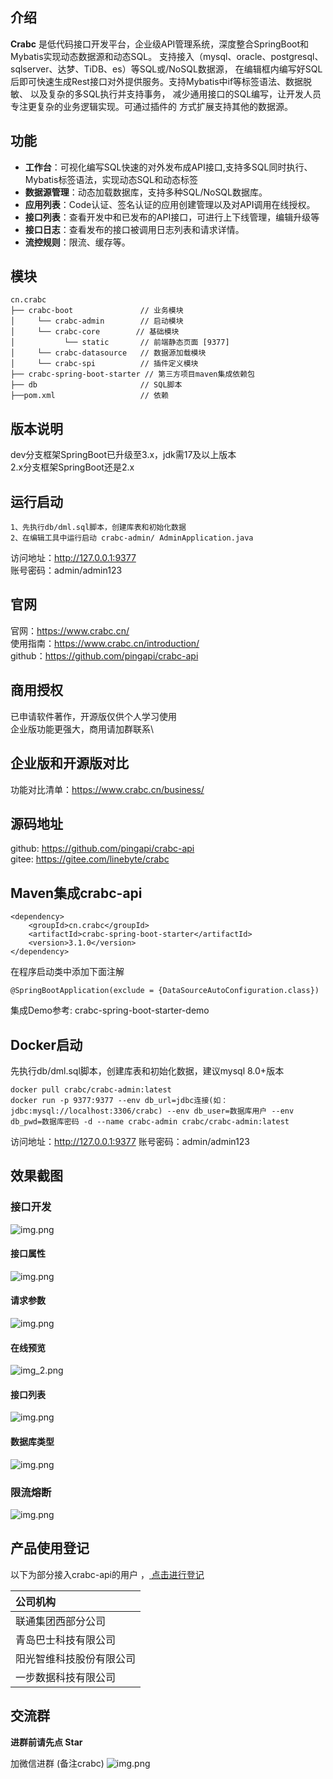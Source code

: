 
## 介绍
**Crabc** 是低代码接口开发平台，企业级API管理系统，深度整合SpringBoot和Mybatis实现动态数据源和动态SQL。
支持接入（mysql、oracle、postgresql、sqlserver、达梦、TiDB、es）等SQL或/NoSQL数据源，
在编辑框内编写好SQL后即可快速生成Rest接口对外提供服务。支持Mybatis中if等标签语法、数据脱敏、
以及复杂的多SQL执行并支持事务， 减少通用接口的SQL编写，让开发人员专注更复杂的业务逻辑实现。可通过插件的
方式扩展支持其他的数据源。

## 功能
- **工作台**：可视化编写SQL快速的对外发布成API接口,支持多SQL同时执行、Mybatis标签语法，实现动态SQL和动态标签
- **数据源管理**：动态加载数据库，支持多种SQL/NoSQL数据库。
- **应用列表**：Code认证、签名认证的应用创建管理以及对API调用在线授权。
- **接口列表**：查看开发中和已发布的API接口，可进行上下线管理，编辑升级等
- **接口日志**：查看发布的接口被调用日志列表和请求详情。
- **流控规则**：限流、缓存等。

## 模块
~~~
cn.crabc    
├── crabc-boot               // 业务模块
│     └── crabc-admin        // 启动模块
│     └── crabc-core        // 基础模块
│           └── static       // 前端静态页面 [9377]
│     └── crabc-datasource   // 数据源加载模块
│     └── crabc-spi          // 插件定义模块
├── crabc-spring-boot-starter // 第三方项目maven集成依赖包
├── db                       // SQL脚本
├──pom.xml                   // 依赖
~~~ 
## 版本说明
dev分支框架SpringBoot已升级至3.x，jdk需17及以上版本 \
2.x分支框架SpringBoot还是2.x

## 运行启动
```
1、先执行db/dml.sql脚本，创建库表和初始化数据
2、在编辑工具中运行启动 crabc-admin/ AdminApplication.java
```
访问地址：http://127.0.0.1:9377 \
账号密码：admin/admin123

## 官网
官网：https://www.crabc.cn/ \
使用指南：https://www.crabc.cn/introduction/ \
github：https://github.com/pingapi/crabc-api

## 商用授权
已申请软件著作，开源版仅供个人学习使用 \
企业版功能更强大，商用请加群联系\

## 企业版和开源版对比
功能对比清单：https://www.crabc.cn/business/

## 源码地址
github: https://github.com/pingapi/crabc-api \
gitee: https://gitee.com/linebyte/crabc

## Maven集成crabc-api

```
<dependency>
    <groupId>cn.crabc</groupId>
    <artifactId>crabc-spring-boot-starter</artifactId>
    <version>3.1.0</version>
</dependency>
```
在程序启动类中添加下面注解
```
@SpringBootApplication(exclude = {DataSourceAutoConfiguration.class})
```
集成Demo参考: <a href="https://gitee.com/linebyte/crabc-spring-boot-starter-demo" style="text-decoration: none;" target="_blank">crabc-spring-boot-starter-demo</a>

## Docker启动
先执行db/dml.sql脚本，创建库表和初始化数据，建议mysql 8.0+版本
```
docker pull crabc/crabc-admin:latest
docker run -p 9377:9377 --env db_url=jdbc连接(如：jdbc:mysql://localhost:3306/crabc) --env db_user=数据库用户 --env db_pwd=数据库密码 -d --name crabc-admin crabc/crabc-admin:latest
```
访问地址：http://127.0.0.1:9377
账号密码：admin/admin123

## 效果截图
### 接口开发
![img.png](doc/sql.png)
#### 接口属性
![img.png](doc/detail.png)
#### 请求参数
![img.png](doc/param.png)
#### 在线预览
![img_2.png](doc/img_test.png)
#### 接口列表 
![img.png](doc/api.png) 
#### 数据库类型
![img.png](doc/db.png)
### 限流熔断
![img.png](doc/flow.png)

## 产品使用登记
以下为部分接入crabc-api的用户 ，<a href="https://gitee.com/linebyte/crabc/issues/IA98CA" target="_blank"> 点击进行登记</a>

| 公司机构           |
|:---------------|
| 联通集团西部分公司      |
| 青岛巴士科技有限公司     |
| 阳光智维科技股份有限公司   |
| 一步数据科技有限公司     |


## 交流群
**进群前请先点 Star**

加微信进群 (备注crabc)
![img.png](doc/img.png)
